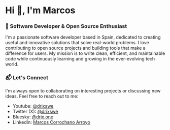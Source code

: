 # Hi 👋, I'm Marcos

### 🚀 Software Developer & Open Source Enthusiast

I'm a passionate software developer based in Spain, dedicated to creating useful and innovative solutions that solve real-world problems. I love contributing to open source projects and building tools that make a difference for users. My mission is to write clean, efficient, and maintainable code while continuously learning and growing in the ever-evolving tech world.

### 📬 Let's Connect

I'm always open to collaborating on interesting projects or discussing new ideas. Feel free to reach out to me:

- Youtube: [@drixswe](https://www.youtube.com/@drixswe)
- Twitter (X): [@drixswe](https://x.com/withmroo)
- Bluesky: [@drix.one](https://bsky.app/profile/drix.one)
- LinkedIn: [Marcos Corrochano Arroyo](https://www.linkedin.com/in/marcos-corrochano-arroyo-7103b2291/)
